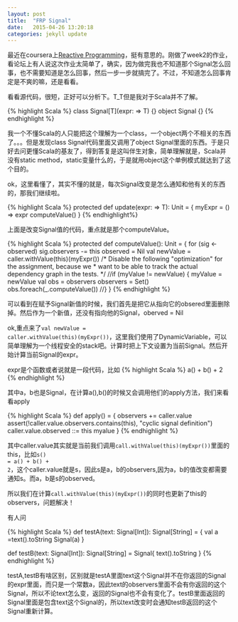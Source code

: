 ```yaml
---
layout: post
title:  "FRP Signal"
date:   2015-04-26 13:20:18
categories: jekyll update
---
```


最近在coursera上[Reactive Programming](https://www.coursera.org/course/reactive)，挺有意思的。刚做了week2的作业，看论坛上有人说这次作业太简单了，确实，因为做完我也不知道那个Signal怎么回事，也不需要知道是怎么回事，然后一步一步就搞完了。不过，不知道怎么回事肯定是不爽的嘛，还是看看。

看看源代码，很短，正好可以分析下。T_T但是我对于Scala并不了解。

{% highlight Scala %}
class Signal[T](expr: => T) {}
object Signal {}
{% endhighlight %}

我一个不懂Scala的人只能把这个理解为一个class，一个object两个不相关的东西了。。。但是发现class Signal代码里面又调用了object Signal里面的东西。于是只好去问更懂Scala的基友了，得到答复是这叫伴生对象，简单理解就是，Scala并没有static method，static变量什么的，于是就用object这个单例模式就达到了这个目的。

ok，这里看懂了，其实不懂的就是，每次Signal改变是怎么通知和他有关的东西的，那我们继续啦。

{% highlight Scala %}
protected def update(expr: => T): Unit = {
    myExpr = () => expr
    computeValue()
  }
{% endhighlight%}

上面是改变Signal值的代码，重点就是那个computeValue。

{% highlight Scala %}
  protected def computeValue(): Unit = {
    for (sig <- observed)
      sig.observers -= this
    observed = Nil
    val newValue = caller.withValue(this)(myExpr())
    /* Disable the following "optimization" for the assignment, because we
     * want to be able to track the actual dependency graph in the tests.
     */
    //if (myValue != newValue) {
      myValue = newValue
      val obs = observers
      observers = Set()
      obs.foreach(_.computeValue())
    //}
  }
{% endhighlight %}

可以看到在赋予Signal新值的时候，我们首先是把它从指向它的obsered里面删除掉。然后作为一个新值，还没有指向他的Signal，oberved = Nil

ok,重点来了<code>val newValue = caller.withValue(this)(myExpr())</code>，这里我们使用了DynamicVariable，可以简单理解为一个线程安全的stack吧。计算时把上下文设置为当前Signal。然后开始计算当前Signal的expr。

expr是个函数或者说就是一段代码，比如
{% highlight Scala %}
	a() + b() + 2
{% endhighlight %}

其中a，b也是Signal，在计算a(),b()的时候又会调用他们的apply方法，我们来看看apply

{% highlight Scala %}
  def apply() = {
    observers += caller.value
    assert(!caller.value.observers.contains(this), "cyclic signal definition")
    caller.value.observed ::= this
    myalue
  }
{% endhighlight %}

其中caller.value其实就是当前我们调用<code>call.withValue(this)(myExpr())</code>里面的this，比如<code>s() = a() + b() + 2</code>，这个caller.value就是s，因此s是a，b的observers,因为a，b的值改变都需要通知s。而a，b是s的observed。

所以我们在计算<code>call.withValue(this)(myExpr())</code>的同时也更新了this的observers，问题解决！


有人问

{% highlight Scala %}
def testA(text: Signal[Int]): Signal[String] = {
      val a =text().toString 
      Signal(a)
}

def testB(text: Signal[Int]): Signal[String] = Signal{
    text().toString
} 
{% endhighlight %}

testA,testB有啥区别，区别就是testA里面text这个Signal并不在你返回的Signal的expr里面，而只是一个常数a，因此text的observers里面不会有你返回的这个Signal，所以不论text怎么变，返回的Signal也不会有变化了。testB里面返回的Signal里面是包含text这个Signal的，所以text改变时会通知testB返回的这个Signal重新计算。